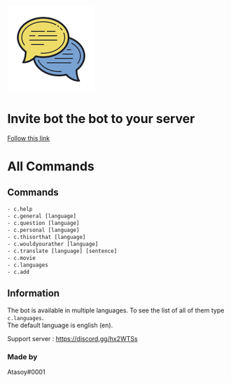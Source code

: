 ![Picture](https://github.com/atasoya/convo-master-discord-bot/blob/master/logo.png)

# Invite bot the bot to your server

[Follow this link](https://discord.com/oauth2/authorize?client_id=744956642214543362&permissions=84992&scope=bot)

# All Commands

## Commands

```
- c.help
- c.general [language]
- c.question [language]
- c.personal [language]
- c.thisorthat [language]
- c.wouldyourather [language]
- c.translate [language] [sentence]
- c.movie
- c.languages
- c.add
```

## Information

The bot is available in multiple languages. To see the list of all of them type `c.languages`.  
The default language is english (en).

Support server : https://discord.gg/hx2WTSs

### Made by

Atasoy#0001
